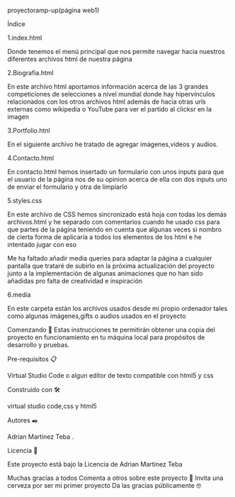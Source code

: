 proyectoramp-up(página web1)

Índice

1.index.html

Donde tenemos el menú principal que nos permite navegar hacia nuestros diferentes archivos html de nuestra página

2.Biografia.html

En este archivo html aportamos información acerca de las 3 grandes competiciones de selecciones a nivel mundial donde hay hipervínculos relacionados con los otros archivos html además de hacia otras urls externas como wikipedia o YouTube para ver el partido al clicksr en la imagen

3.Portfolio.htnl

En el siguiente archivo he tratado de agregar imágenes,videos y audios.

4.Contacto.html

En contacto.html hemos insertado un formulario con unos inputs para que el usuario de la página nos de su opinion acerca de ella con dos inputs uno de enviar el formulario y otra de limpiarlo

5.styles.css 

En este archivo de CSS hemos sincronizado está hoja con todas los demás archivos.html y he separado con comentarios cuando he usado css para que partes de la página teniendo en cuenta que algunas veces si nombro de cierta forma de aplicaría a todos los elementos de los html e he intentado jugar con eso

Me ha faltado añadir media queries para adaptar la página a cualquier pantalla que trataré de subirlo en la próxima actualización del proyecto junto a la implementación de algunas animaciones que no han sido añadidas pro falta de creatividad e inspiración 

6.media

En este carpeta están los archivos usados desde mi propio ordenador tales como algunas imágenes,gifts o audios usados en el proyecto


Comenzando 🚀
Estas instrucciones te permitirán obtener una copia del proyecto en funcionamiento en tu máquina local para propósitos de desarrollo y pruebas.

Pre-requisitos 📋

Virtual Studio Code o algun editor de texto compatible con html5 y css


Construido con 🛠️

virtual studio code,css y html5

Autores ✒️

Adrian Martinez Teba .

Licencia 📄

Este proyecto está bajo la Licencia de Adrian Martinez Teba

Muchas gracias a todos
Comenta a otros sobre este proyecto 📢
Invita una cerveza por ser mi primer proyecto
Da las gracias públicamente 🤓
